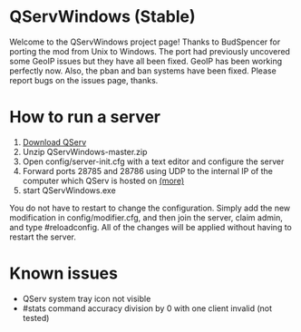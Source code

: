 # QServWindows (Stable)

Welcome to the QServWindows project page! Thanks to BudSpencer for porting the mod from Unix to Windows. 
The port had previously uncovered some GeoIP issues but they have all been fixed. GeoIP has been working
perfectly now. Also, the pban and ban systems have been fixed. Please report bugs on the issues page, thanks.

# How to run a server

1) [Download QServ](https://github.com/deathstar/QServWindows/archive/master.zip)
2) Unzip QServWindows-master.zip 
3) Open config/server-init.cfg with a text editor and configure the server
4) Forward ports 28785 and 28786 using UDP to the internal IP of the computer which QServ is hosted on [(more)](http://quadropolis.us/node/2525)
5) start QServWindows.exe 

You do not have to restart to change the configuration. Simply add the new modification in config/modifier.cfg, and then join the server, claim admin, and type #reloadconfig. All of the changes will be applied without having to restart the server.

# Known issues

- QServ system tray icon not visible
- #stats command accuracy division by 0 with one client invalid (not tested)



